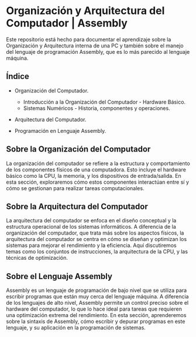 # Organización y Arquitectura del Computador | Assembly 

Este repositorio está hecho para documentar el aprendizaje sobre la Organización y Arquitectura interna de una PC y también sobre el manejo del lenguaje de programación Assembly, que es lo más parecido al lenguaje máquina.

## Índice

- Organización del Computador.
    - Introducción a la Organización del Computador - Hardware Básico.
    - Sistemas Numéricos - Historia, componentes y operaciones.

- Arquitectura del Computador.

- Programación en Lenguaje Assembly.

## Sobre la Organización del Computador

La organización del computador se refiere a la estructura y comportamiento de los componentes físicos de una computadora. Esto incluye el hardware básico como la CPU, la memoria, y los dispositivos de entrada/salida. En esta sección, exploraremos cómo estos componentes interactúan entre sí y cómo se gestionan para realizar tareas computacionales.

## Sobre la Arquitectura del Computador

La arquitectura del computador se enfoca en el diseño conceptual y la estructura operacional de los sistemas informáticos. A diferencia de la organización del computador, que trata más sobre los aspectos físicos, la arquitectura del computador se centra en cómo se diseñan y optimizan los sistemas para mejorar el rendimiento y la eficiencia. Aquí discutiremos temas como los conjuntos de instrucciones, la arquitectura de la CPU, y las técnicas de optimización.

## Sobre el Lenguaje Assembly 

Assembly es un lenguaje de programación de bajo nivel que se utiliza para escribir programas que están muy cerca del lenguaje máquina. A diferencia de los lenguajes de alto nivel, Assembly permite un control preciso sobre el hardware del computador, lo que lo hace ideal para tareas que requieren una optimización extrema del rendimiento. En esta sección, aprenderemos sobre la sintaxis de Assembly, cómo escribir y depurar programas en este lenguaje, y su aplicación en la programación de sistemas.